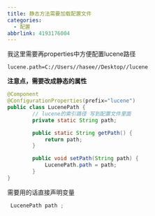 ```yaml
---
title: 静态方法需要加载配置文件
categories:
  - 配置
abbrlink: 4193176004
---
```



我这里需要再properties中方便配置lucene路径

```properties
lucene.path=C://Users//hasee//Desktop//lucene
```

<!--more-->

**注意点，需要改成静态的属性**

```java
@Component
@ConfigurationProperties(prefix="lucene")
public class LucenePath {
        // lucene的索引路径 写到配置文件里面
        private static String path;

        public static String getPath() {
            return path;
        }

        public void setPath(String path) {
            LucenePath.path = path;
        }
}

```

需要用的话直接声明变量

```java
 LucenePath path ;
```


